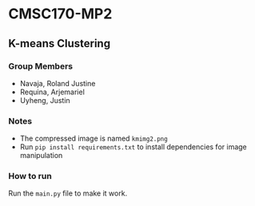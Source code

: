 # CMSC170-MP2

## K-means Clustering


### Group Members
* Navaja, Roland Justine
* Requina, Arjemariel
* Uyheng, Justin

### Notes
* The compressed image is named `kmimg2.png`
* Run `pip install requirements.txt` to install dependencies for image manipulation

### How to run
Run the `main.py` file to make it work.
